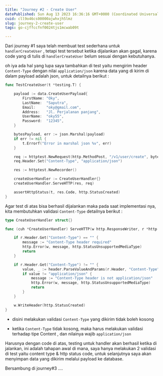 ```yaml
---
title: "Journey #2 - Create User"
datePublished: Sun Aug 13 2023 16:36:16 GMT+0000 (Coordinated Universal Time)
cuid: cll9o46cs00000ajwhxjh5lmz
slug: journey-2-create-user
tags: go-cjffccfnf0024tjs1mcwab09t

---
```


Dari journey #1 saya telah membuat test sederhana untuk `handlerCreateUser` , tetapi test tersebut ketika dijalankan akan gagal, karena code yang di tulis di `handlerCreateUser` belum sesuai dengan kebutuhanya.

oh iya ada hal yang lupa saya tambahkan di test yaitu mengirim header `Content-Type` dengan nilai `application/json` karena data yang di kirim di dalam payload adalah json, untuk detailnya berikut :

```go
func TestCreateUser(t *testing.T) {

	payload := data.CreateUserPayload{
		FirstName: "Oky",
		LastName:  "Saputra",
		Email:     "oky@gmail.com",
		Address:   "Jl. Perjalanan panjang",
		UserName:  "oky55",
		Password:  "12345",
	}

	bytesPayload, err := json.Marshal(payload)
	if err != nil {
		t.Errorf("Error in marshal json %v", err)
	}

	req := httptest.NewRequest(http.MethodPost, "/v1/user/create", bytes.NewReader(bytesPayload))
	req.Header.Set("Content-Type", "application/json")

	res := httptest.NewRecorder()

	createUserHandler := CreateUserHandler{}
	createUserHandler.ServeHTTP(res, req)

	assertHttpStatus(t, res.Code, http.StatusCreated)
}
```

Agar test di atas bisa berhasil dijalankan maka pada saat implementasi nya, kita membutuhkan validasi `Content-Type` detailnya berikut :

```go
type CreateUserHandler struct{}

func (cuh *CreateUserHandler) ServeHTTP(w http.ResponseWriter, r *http.Request) {

	if r.Header.Get("Content-Type") == "" {
		message := "Content-Type header required"
		http.Error(w, message, http.StatusUnsupportedMediaType)
		return
	}

	if r.Header.Get("Content-Type") != "" {
		value, _ := header.ParseValueAndParams(r.Header, "Content-Type")
		if value != "application/json" {
			message := "Content-Type header is not application/json"
			http.Error(w, message, http.StatusUnsupportedMediaType)
			return
		}
	}

	w.WriteHeader(http.StatusCreated)
}
```

* disini melakukan validasi `Content-Type` yang dikirim tidak boleh kosong
    
* ketika `Content-Type` tidak kosong, maka harus melakukan validasi terhadap tipe Content , dan nilainya wajib `application/json`
    

Harusnya dengan code di atas, testing untuk handler akan berhasil ketika di jalankan, ini adalah tahapan awal di mana, saya hanya melakukan 2 validasi di test yaitu content type & http status code, untuk selanjutnya saya akan menyimpan data yang dikirim melalui payload ke database.

Bersambung di journey#3 ....